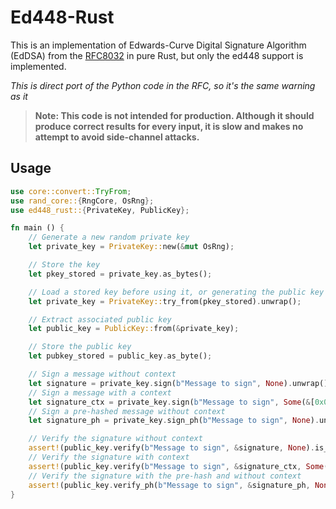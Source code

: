 # Ed448-Rust

This is an implementation of Edwards-Curve Digital Signature Algorithm (EdDSA)
from the [RFC8032](https://tools.ietf.org/html/rfc8032) in pure Rust,
but only the ed448 support is implemented.

_This is direct port of the Python code in the RFC, so it's the same warning
as it_

> **Note: This code is not intended for production.  Although it should**
> **produce correct results for every input, it is slow and makes no**
> **attempt to avoid side-channel attacks.**

## Usage

```rust
use core::convert::TryFrom;
use rand_core::{RngCore, OsRng};
use ed448_rust::{PrivateKey, PublicKey};

fn main () {
    // Generate a new random private key
    let private_key = PrivateKey::new(&mut OsRng);

    // Store the key
    let pkey_stored = private_key.as_bytes();

    // Load a stored key before using it, or generating the public key
    let private_key = PrivateKey::try_from(pkey_stored).unwrap();

    // Extract associated public key
    let public_key = PublicKey::from(&private_key);

    // Store the public key
    let pubkey_stored = public_key.as_byte();

    // Sign a message without context
    let signature = private_key.sign(b"Message to sign", None).unwrap();
    // Sign a message with a context
    let signature_ctx = private_key.sign(b"Message to sign", Some(&[0x01, 0xA6])).unwrap();
    // Sign a pre-hashed message without context
    let signature_ph = private_key.sign_ph(b"Message to sign", None).unwrap();

    // Verify the signature without context
    assert!(public_key.verify(b"Message to sign", &signature, None).is_ok());
    // Verify the signature with context
    assert!(public_key.verify(b"Message to sign", &signature_ctx, Some(&[0x01, 0xA6])).is_ok());
    // Verify the signature with the pre-hash and without context
    assert!(public_key.verify_ph(b"Message to sign", &signature_ph, None).is_ok());
}
```

##
